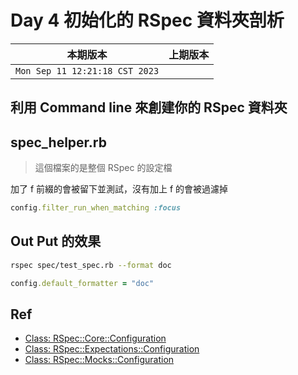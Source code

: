 # Day 4 初始化的 RSpec 資料夾剖析

|本期版本|上期版本
|:---:|:---:|
`Mon Sep 11 12:21:18 CST 2023` | 

## 利用 Command line 來創建你的 RSpec 資料夾

## spec_helper.rb

> 這個檔案的是整個 RSpec 的設定檔

加了 f 前綴的會被留下並測試，沒有加上 f 的會被過濾掉

```ruby
config.filter_run_when_matching :focus
```

## Out Put 的效果

```bash
rspec spec/test_spec.rb --format doc
```

```ruby
config.default_formatter = "doc"
```

## Ref

* [Class: RSpec::Core::Configuration](https://rubydoc.info/gems/rspec-core/RSpec/Core/Configuration)
* [Class: RSpec::Expectations::Configuration](https://rubydoc.info/gems/rspec-expectations/RSpec/Expectations/Configuration)
* [Class: RSpec::Mocks::Configuration](https://rubydoc.info/gems/rspec-mocks/RSpec/Mocks/Configuration)
